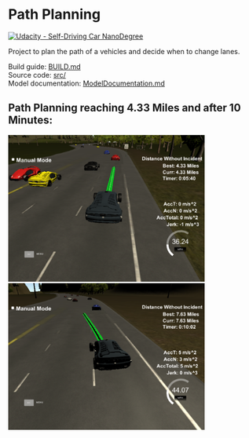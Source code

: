 # **Path Planning**
[![Udacity - Self-Driving Car NanoDegree](https://s3.amazonaws.com/udacity-sdc/github/shield-carnd.svg)](http://www.udacity.com/drive)

Project to plan the path of a vehicles and decide when to change lanes.

Build guide: [BUILD.md](BUILD.md)  
Source code: [src/](src/)  
Model documentation: [ModelDocumentation.md](ModelDocumentation.md)

## Path Planning reaching 4.33 Miles and after 10 Minutes:

<img src="./data/path_planning_4miles.png" width="400"> <img src="./data/path_planning_10min.png" width="400">
